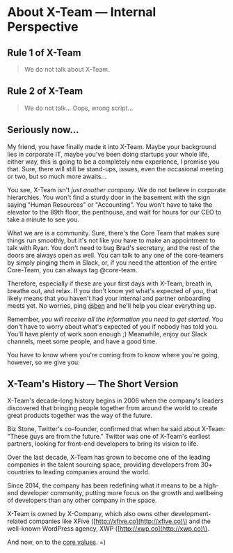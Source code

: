 # About X-Team — Internal Perspective

## Rule 1 of X-Team

> We do not talk about X-Team.

## Rule 2 of X-Team

> We do not talk... Oops, wrong script...

## Seriously now...

My friend, you have finally made it into X-Team. Maybe your background lies in corporate IT, maybe you've been doing startups your whole life, either way, this is going to be a completely new experience, I promise you that. Sure, there will still be stand-ups, issues, even the occasional meeting or two, but so much more awaits...

You see, X-Team isn't _just another company_. We do not believe in corporate hierarchies. You won't find a sturdy door in the basement with the sign saying "Human Resources" or "Accounting". You won't have to take the elevator to the 89th floor, the penthouse, and wait for hours for our CEO to take a minute to see you.

What we are is a community. Sure, there's the Core Team that makes sure things run smoothly, but it's not like you have to make an appointment to talk with Ryan. You don't need to bug Brad's secretary, and the rest of the doors are always open as well. You can talk to any one of the core-teamers by simply pinging them in Slack, or, if you need the attention of the entire Core-Team, you can always tag @core-team.

Therefore, especially if these are your first days with X-Team, breath in, breathe out, and relax. If you don't know yet what's expected of you, that likely means that you haven't had your internal and partner onboarding meets yet. No worries, ping [@ben](https://x-team.slack.com/messages/D23Q0MCQ6) and he'll help you clear everything up.

Remember, _you will receive all the information you need to get started._ You don't have to worry about what's expected of you if nobody has told you. You'll have plenty of work soon enough ;\) Meanwhile, enjoy our Slack channels, meet some people, and have a good time.

You have to know where you're coming from to know where you're going, however, so we give you:

## X-Team's History — The Short Version

X-Team's decade-long history begins in 2006 when the company's leaders discovered that bringing people together from around the world to create great products together was the way of the future.

Biz Stone, Twitter's co-founder, confirmed that when he said about X-Team: "These guys are from the future." Twitter was one of X-Team's earliest partners, looking for front-end developers to bring its vision to life.

Over the last decade, X-Team has grown to become one of the leading companies in the talent sourcing space, providing developers from 30+ countries to leading companies around the world.

Since 2014, the company has been redefining what it means to be a high-end developer community, putting more focus on the growth and wellbeing of developers than any other company in the space.

X-Team is owned by X-Company, which also owns other development-related companies like XFive \([http://xfive.co](http://xfive.co)\) and the well-known WordPress agency, XWP \([http://xwp.co](http://xwp.co)\).

And now, on to the [core values](onboarding-guide/core-values/README.md). =\)

